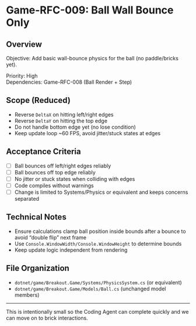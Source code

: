 # Game-RFC-009: Ball Wall Bounce Only

## Overview

Objective: Add basic wall-bounce physics for the ball (no paddle/bricks yet).

Priority: High  
Dependencies: Game-RFC-008 (Ball Render + Step)

## Scope (Reduced)
- Reverse `DeltaX` on hitting left/right edges
- Reverse `DeltaY` on hitting the top edge
- Do not handle bottom edge yet (no lose condition)
- Keep update loop ~60 FPS, avoid jitter/stuck states at edges

## Acceptance Criteria
- [ ] Ball bounces off left/right edges reliably
- [ ] Ball bounces off top edge reliably
- [ ] No jitter or stuck states when colliding with edges
- [ ] Code compiles without warnings
- [ ] Change is limited to Systems/Physics or equivalent and keeps concerns separated

## Technical Notes
- Ensure calculations clamp ball position inside bounds after a bounce to avoid “double flip” next frame
- Use `Console.WindowWidth/Console.WindowHeight` to determine bounds
- Keep update logic independent from rendering

## File Organization
- `dotnet/game/Breakout.Game/Systems/PhysicsSystem.cs` (or equivalent)
- `dotnet/game/Breakout.Game/Models/Ball.cs` (unchanged model members)

---

This is intentionally small so the Coding Agent can complete quickly and we can move on to brick interactions.
